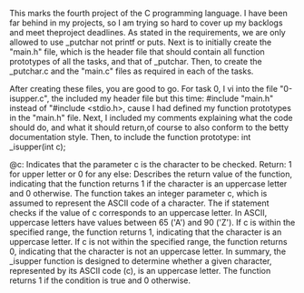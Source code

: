 This marks the fourth project of the C programming language. I have been far behind in my projects, so I am trying so hard to cover up my backlogs and meet theproject deadlines.
As stated in the requirements, we are only allowed to use _putchar not printf or puts.
Next is to initially create the "main.h" file, which is the header file that should contain all function prototypes of all the tasks, and that of _putchar.
Then, to create the _putchar.c and the "main.c" files as required in each of the tasks.

After creating these files, you are good to go.
For task 0, I vi into the file "0-isupper.c", the included my header file but this time: #include "main.h" instead of "#include <stdio.h>, cause I had defined my function prototypes in the "main.h" file.
Next, I included my comments explaining what the code should do, and what it should return,of course to also conform to the betty documentation style.
Then, to include the function prototype: int _isupper(int c);

@c: Indicates that the parameter c is the character to be checked.
Return: 1 for upper letter or 0 for any else: Describes the return value of the function, indicating that the function returns 1 if the character is an uppercase letter and 0 otherwise.
The function takes an integer parameter c, which is assumed to represent the ASCII code of a character.
The if statement checks if the value of c corresponds to an uppercase letter. In ASCII, uppercase letters have values between 65 ('A') and 90 ('Z').
If c is within the specified range, the function returns 1, indicating that the character is an uppercase letter.
If c is not within the specified range, the function returns 0, indicating that the character is not an uppercase letter.
In summary, the _isupper function is designed to determine whether a given character, represented by its ASCII code (c), is an uppercase letter. The function returns 1 if the condition is true and 0 otherwise.
